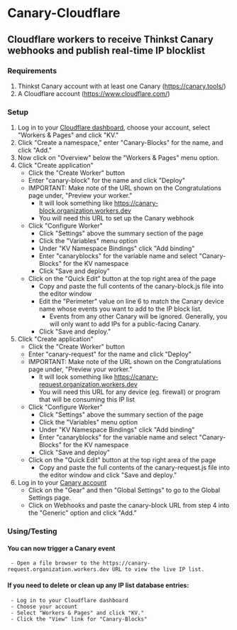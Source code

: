 # Canary-Cloudflare
## Cloudflare workers to receive Thinkst Canary webhooks and publish real-time IP blocklist
### Requirements
1. Thinkst Canary account with at least one Canary (https://canary.tools/)  
2. A Cloudflare account (https://www.cloudflare.com/)  
### Setup
1. Log in to your [Cloudflare dashboard](https://dash.cloudflare.com), choose your account, select "Workers & Pages" and click "KV."  
2. Click "Create a namespace," enter "Canary-Blocks" for the name, and click "Add."  
3. Now click on "Overview" below the "Workers & Pages" menu option.  
4. Click "Create application"  
    - Click the "Create Worker" button  
    - Enter "canary-block" for the name and click "Deploy"  
    - IMPORTANT: Make note of the URL shown on the Congratulations page under, "Preview your worker."  
      - It will look something like https://canary-block.organization.workers.dev  
      - You will need this URL to set up the Canary webhook  
    - Click "Configure Worker"  
      - Click "Settings" above the summary section of the page  
      - Click the "Variables" menu option  
      - Under "KV Namespace Bindings" click "Add binding"  
      - Enter "canaryblocks" for the variable name and select "Canary-Blocks" for the KV namespace  
      - Click "Save and deploy"  
    - Click on the "Quick Edit" button at the top right area of the page  
      - Copy and paste the full contents of the canary-block.js file into the editor window  
      - Edit the "Perimeter" value on line 6 to match the Canary device name whose events you want to add to the IP block list.  
        - Events from any other Canary will be ignored.  Generally, you will only want to add IPs for a public-facing Canary.  
      - Click "Save and deploy."  
5. Click "Create application"  
    - Click the "Create Worker" button  
    - Enter "canary-request" for the name and click "Deploy"
    - IMPORTANT: Make note of the URL shown on the Congratulations page under, "Preview your worker."  
      - It will look something like https://canary-request.organization.workers.dev  
      - You will need this URL for any device (eg. firewall) or program that will be consuming this IP list  
    - Click "Configure Worker"  
      - Click "Settings" above the summary section of the page  
      - Click the "Variables" menu option  
      - Under "KV Namespace Bindings" click "Add binding"  
      - Enter "canaryblocks" for the variable name and select "Canary-Blocks" for the KV namespace  
      - Click "Save and deploy"  
   - Click on the "Quick Edit" button at the top right area of the page  
     - Copy and paste the full contents of the canary-request.js file into the editor window and click "Save and deploy."  
6. Log in to your [Canary account](https://canary.tools)  
    - Click on the "Gear" and then "Global Settings" to go to the Global Settings page.  
    - Click on Webhooks and paste the canary-block URL from step 4 into the "Generic" option and click "Add."  
### Using/Testing
#### You can now trigger a Canary event  
     - Open a file browser to the https://canary-request.organization.workers.dev URL to view the live IP list.  
#### If you need to delete or clean up any IP list database entries:  
     - Log in to your Cloudflare dashboard  
     - Choose your account  
     - Select "Workers & Pages" and click "KV."  
     - Click the "View" link for "Canary-Blocks"  

